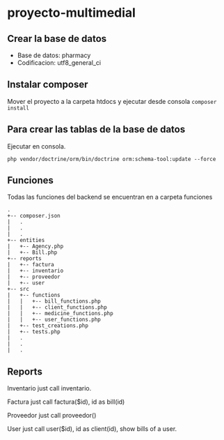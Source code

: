 # proyecto-multimedial

## Crear la base de datos
* Base de datos: pharmacy	
* Codificacion: utf8_general_ci

## Instalar composer
Mover el proyecto a la carpeta htdocs y ejecutar desde consola
```composer install```

## Para crear las tablas de la base de datos
Ejecutar en consola.

```php vendor/doctrine/orm/bin/doctrine orm:schema-tool:update --force```

## Funciones
Todas las funciones del backend se encuentran en a carpeta funciones

```
.
+-- composer.json
|   .
|   .
|   .
+-- entities
|   +-- Agency.php
|   +-- Bill.php
+-- reports
|   +-- factura
|   +-- inventario
|   +-- proveedor
|   +-- user
+-- src
|   +-- functions
|   |   +-- bill_functions.php
|   |   +-- client_functions.php
|   |   +-- medicine_functions.php
|   |   +-- user_functions.php
|   +-- test_creations.php
|   +-- tests.php
|   .
|   .
|   .
```

## Reports

Inventario just call inventario.

Factura just call factura($id), id as bill(id)

Proveedor just call proveedor()

User just call user($id), id as client(id), show bills of a user.

